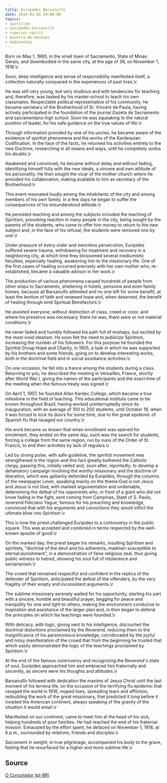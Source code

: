 ```yaml
---
title: Eurípedes Barsanulfo
date: 2019-02-01 19:00:00
topics: 
- spiritism
- euripedes-barsanulfo
- superior-spirit
- bezerra-de-menezes
- mediumship
---
```


Born on May 1, 1880, in the small town of Sacramento, State of Minas Gerais, and
disembodied in the same city, at the age of 38, on November 1, 1918.\r

Soon, deep intelligence and sense of responsibility manifested itself, a
collection naturally conquered in the experiences of past lives.\r

He was still very young, but very studious and with tendencies for teaching and,
therefore, was tasked by his master-school to teach his own classmates.
Respectable political representative of his community, he became secretary of
the Brotherhood of St. Vincent de Paula, having actively participated in the
foundation of the journal Gazeta de Sacramento and sacramentano high school.
Soon he was squeaking to the natural position of leader, for his safe guidance
on the true values of life.\r

Through information provided by one of his uncles, he became aware of the
existence of spiritist phenomena and the works of the Kardequian Codification.
In the face of the facts, he returned his activities entirely to the new
Doctrine, researching in all means and ways, until he completely undos his
doubts.\r

Awakened and convinced, he became without delay and without fading, identifying
himself fully with the new ideals, a sincere and own attitude of his
personality. He then sought the vicar of the mother church where he provided his
collaboration, making available to him as secretary of the Brotherhood.\r

This event resonated loudly among the inhabitants of the city and among members
of his own family. In a few days he began to suffer the consequences of his
misunderstood attitude.\r

He persisted teaching and among the subjects included the teaching of Spiritism,
provoking reaction in many people in the city, being sought by the parents of
the students, who came to offer him money to return to the new subject and, in
the face of his refusal, the students were removed one by one.\r

Under pressure of every order and merciless persecution, Euripides suffered
severe trauma, withdrawing for treatment and recovery in a neighboring city, at
which time they blossomed several mediumistic faculties, especially healing,
awakening him to the missionary life. One of the first cases of healing occurred
precisely with her own mother who, re-established, became a valuable advisor in
her work.\r

The production of various phenomena caused hundreds of people from other stops
to Sacramento, sheltering in hotels, pensions and even family homes, because all
Barsanulfo attended and no one left for some benefit, at least the lenitive of
faith and renewed hope and, when deserved, the benefit of healing through kind
Spiritual Benefactors.\r

He assisted everyone, without distinction of class, creed or color, and where
his presence was necessary, there he was, there were or not material
conditions.\r

He never faded and humbly followed his path full of mishaps, but excited by the
most vivid idealism. He soon felt the need to publicize Spiritism, increasing
the number of his followers. For this purpose he founded the Spiritist Group
Hope and Charity, in 1905, a task in which he was supported by his brothers and
some friends, going on to develop interesting works, both in the doctrinal field
and in social assistance activities.\r

On one occasion, he fell into a trance among the students during a class.
Returning to you, he described the meeting in Versailles, France, shortly after
World War I, giving the names of the participants and the exact time of the
meeting when the famous treaty was signed.\r

On April 1, 1907, he founded Allan Kardec College, which became a true milestone
in the field of teaching. This educational institute came to be known throughout
Brazil, having worked uninterruptedly since its inauguration, with an average of
100 to 200 students, until October 18, when it was forced to lock its doors for
some time, due to the great epidemic of Spanish flu that ravaged our country.\r

His work became so known that when enrollment was opened for enrollment, they
ended on the same day, such was the search for students, forcing a college from
the same region, run by nuns of the Order of St. Francis, to end their
activities by lack of regulars.\r

Led by strong pulse, with safe guideline, the spiritist movement was
strengthened in the region and this fact greatly bothered the Catholic clergy,
passing this, initially veiled and, soon after, reportedly, to develop a
defamatory campaign involving the worthy missionary and the doctrine of
liberation, which was gallantly defended by Euripides, through the columns of
the newspaper Lever, speaking mainly on the theme:God is not Jesus and Jesus is
not God, with marked argumentation and undeniable, determining the defeat of his
opponents who, in front of a giant who did not know fading in the fight, sent
coming from Campinas, State of S. Paulo, reverend Feliciano Yague, famous for
his preaching and knowledge, convinced that with his arguments and convictions
they would inflict the ultimate blow into Spiritism.\r

This is how the priest challenged Euripides to a controversy in the public
square. This was accepted and combined in terms respected by the well-known
apostle of good.\r

On the marked day, the priest began his remarks, insulting Spiritism and
spiritists, "doctrine of the devil and his adherents, madmen susceptible to
eternal punishment", in a demonstration of false religious zeal, thus giving
public witness to hatred, showing his soul full of intolerance and
sectarianism.\r

The crowd that remained respectful and confident in the replica of the defender
of Spiritism, anticipated the defeat of the offenders, by the very fragility of
their empty and inconsistent arguments.\r

The sublime missionary serenely waited for his opportunity, starting his part
with a sincere, humble and beautiful prayer, begging for peace and tranquility
for one and light to others, making the environment conducive to inspiration and
assistance of the larger plan and, in then began to defend the principles on
which his teachings were founded.\r

With delicacy, with logic, giving vent to his intelligence, discourted the
doctrinal distortions proclaimed by the Reverend, reducing them to the
insignificance of his parsimonious knowledge, corroborated by the joyful and
noisy manifestation of the crowd that from the beginning he trusted that which
easily demonstrated the logic of the teachings proclaimed by Spiritism.\r

At the end of the famous controversy and recognizing the Reverend's state of
soul, Euripides approached him and embraced him fraternally and sincerely, as
sincere were his thoughts and attitudes.\r

Barsanulfo followed with dedication the maxims of Jesus Christ until the last
moment of his terrena life, on the occasion of the terrifying flu epidemic that
ravaged the world in 1918, reaped lives, spreading tears and affliction,
redoubling the work of the great missionary, that predicted it long before it
invaded the American continent, always speaking of the gravity of the situation
it would entail.\r

Manifested on our continent, came to meet him at the head of his sick, helping
hundreds of poor families. He had reached the end of his fraternal mission.
Exhausted by the effort spent, he defaced on November 1, 1918, at 6 p.m.,
surrounded by relatives, friends and disciples.\r

Sacrament in weight, in true pilgrimage, accompanied his body to the grave,
feeling that he resurfaced for a higher and more sublime life.\r

## Source
[O Consolador (pt-BR)](http://www.oconsolador.com.br/linkfixo/biografias/euripedesbarsanulfo.html)

